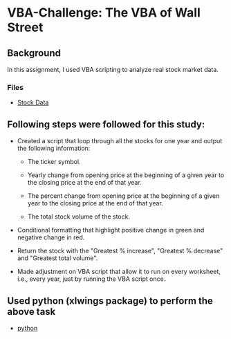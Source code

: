# VBA-Challenge: The VBA of Wall Street

## Background

In this assignment, I used  VBA scripting to analyze real stock market data. 


### Files
* [Stock Data](Resources) 


## Following steps were followed for this study:

* Created a script that loop through all the stocks for one year and output the following information:

  * The ticker symbol.

  * Yearly change from opening price at the beginning of a given year to the closing price at the end of that year.

  * The percent change from opening price at the beginning of a given year to the closing price at the end of that year.

  * The total stock volume of the stock.

* Conditional formatting that  highlight positive change in green and negative change in red.


*  Return the stock with the "Greatest % increase", "Greatest % decrease" and "Greatest total volume". 

* Made adjustment on VBA script that  allow it to run on every worksheet, i.e., every year, just by running the VBA script once.

## Used python (xlwings package) to perform the above task
* [python](PythonExcel) 


